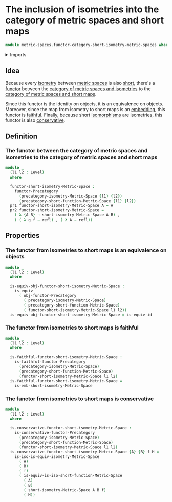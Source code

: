 # The inclusion of isometries into the category of metric spaces and short maps

```agda
module metric-spaces.functor-category-short-isometry-metric-spaces where
```

<details><summary>Imports</summary>

```agda
open import category-theory.conservative-functors-precategories
open import category-theory.faithful-functors-precategories
open import category-theory.functors-precategories

open import foundation.dependent-pair-types
open import foundation.equivalences
open import foundation.identity-types
open import foundation.universe-levels

open import metric-spaces.precategory-of-metric-spaces-and-isometries
open import metric-spaces.precategory-of-metric-spaces-and-short-functions
open import metric-spaces.short-functions-metric-spaces
```

</details>

## Idea

Because every [isometry](metric-spaces.isometries-metric-spaces.md) between
[metric spaces](metric-spaces.metric-spaces.md) is also
[short](metric-spaces.short-functions-metric-spaces.md), there's a
[functor](category-theory.functors-precategories.md) between the
[category of metric spaces and isometries](metric-spaces.category-of-metric-spaces-and-isometries.md)
to the
[category of metric spaces and short maps](metric-spaces.category-of-metric-spaces-and-short-functions.md).

Since this functor is the identity on objects, it is an equivalence on objects.
Moreover, since the map from isometry to short maps is an
[embedding](foundation.embeddings.md), this functor is
[faithful](category-theory.faithful-functors-precategories.md). Finally, because
short [isomorphisms](category-theory.isomorphisms-in-precategories.md) are
isometries, this functor is also
[conservative](category-theory.conservative-functors-precategories.md).

## Definition

### The functor between the category of metric spaces and isometries to the category of metric spaces and short maps

```agda
module _
  (l1 l2 : Level)
  where

  functor-short-isometry-Metric-Space :
    functor-Precategory
      (precategory-isometry-Metric-Space {l1} {l2})
      (precategory-short-function-Metric-Space {l1} {l2})
  pr1 functor-short-isometry-Metric-Space A = A
  pr2 functor-short-isometry-Metric-Space =
    ( λ {A B} → short-isometry-Metric-Space A B) ,
    ( ( λ g f → refl) , ( λ A → refl))
```

## Properties

### The functor from isometries to short maps is an equivalence on objects

```agda
module _
  (l1 l2 : Level)
  where

  is-equiv-obj-functor-short-isometry-Metric-Space :
    is-equiv
      ( obj-functor-Precategory
        ( precategory-isometry-Metric-Space)
        ( precategory-short-function-Metric-Space)
        ( functor-short-isometry-Metric-Space l1 l2))
  is-equiv-obj-functor-short-isometry-Metric-Space = is-equiv-id
```

### The functor from isometries to short maps is faithful

```agda
module _
  (l1 l2 : Level)
  where

  is-faithful-functor-short-isometry-Metric-Space :
    is-faithful-functor-Precategory
      (precategory-isometry-Metric-Space)
      (precategory-short-function-Metric-Space)
      (functor-short-isometry-Metric-Space l1 l2)
  is-faithful-functor-short-isometry-Metric-Space =
    is-emb-short-isometry-Metric-Space
```

### The functor from isometries to short maps is conservative

```agda
module _
  (l1 l2 : Level)
  where

  is-conservative-functor-short-isometry-Metric-Space :
    is-conservative-functor-Precategory
      (precategory-isometry-Metric-Space)
      (precategory-short-function-Metric-Space)
      (functor-short-isometry-Metric-Space l1 l2)
  is-conservative-functor-short-isometry-Metric-Space {A} {B} f H =
    is-iso-is-equiv-isometry-Metric-Space
      ( A)
      ( B)
      ( f)
      ( is-equiv-is-iso-short-function-Metric-Space
        ( A)
        ( B)
        ( short-isometry-Metric-Space A B f)
        ( H))
```
